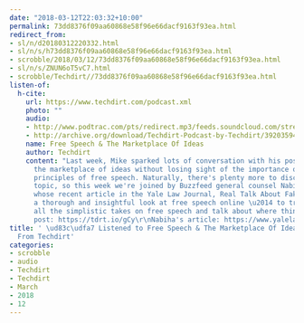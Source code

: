```yaml
---
date: "2018-03-12T22:03:32+10:00"
permalink: 73dd8376f09aa60868e58f96e66dacf9163f93ea.html
redirect_from:
- sl/n/d20180312220332.html
- sl/n/s/h73dd8376f09aa60868e58f96e66dacf9163f93ea.html
- scrobble/2018/03/12/73dd8376f09aa60868e58f96e66dacf9163f93ea.html
- sl/n/s/ZNUN6oT5vC7.html
- scrobble/Techdirt//73dd8376f09aa60868e58f96e66dacf9163f93ea.html
listen-of:
  h-cite:
    url: https://www.techdirt.com/podcast.xml
    photo: ""
    audio:
    - http://www.podtrac.com/pts/redirect.mp3/feeds.soundcloud.com/stream/392035944-techdirt-free-speech-the-marketplace-of-ideas.mp3
    - http://archive.org/download/Techdirt-Podcast-by-Techdirt/392035944-techdirt-free-speech-the-marketplace-of-ideas.mp3
    name: Free Speech & The Marketplace Of Ideas
    author: Techdirt
    content: "Last week, Mike sparked lots of conversation with his post about rethinking
      the marketplace of ideas without losing sight of the importance of the fundamental
      principles of free speech. Naturally, there's plenty more to discuss on that
      topic, so this week we're joined by Buzzfeed general counsel Nabiha Syed \u2014
      whose recent article in the Yale Law Journal, Real Talk About Fake News, offered
      a thorough and insightful look at free speech online \u2014 to try to cut through
      all the simplistic takes on free speech and talk about where things are going.\r\n\r\nMike's
      post: https://tdrt.io/gCy\r\nNabiha's article: https://www.yalelawjournal.org/forum/real-talk-about-fake-news"
title: ' \ud83c\udfa7 Listened to Free Speech & The Marketplace Of Ideas by Techdirt
  From Techdirt'
categories:
- scrobble
- audio
- Techdirt
- Techdirt
- March
- 2018
- 12
---
```

